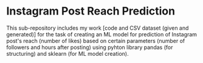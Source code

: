 # Instagram Post Reach Prediction
This sub-repository includes my work [code and CSV dataset (given and generated)] for the task of creating an ML model for prediction of Instagram post's reach (number of likes) based on certain parameters (number of followers and hours after posting) using pyhton library pandas (for structuring) and sklearn (for ML model creation).
